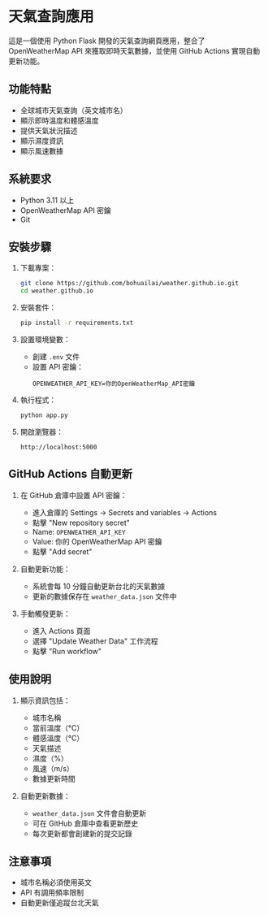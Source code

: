 # 天氣查詢應用

這是一個使用 Python Flask 開發的天氣查詢網頁應用，整合了 OpenWeatherMap API 來獲取即時天氣數據，並使用 GitHub Actions 實現自動更新功能。

## 功能特點

- 全球城市天氣查詢（英文城市名）
- 顯示即時溫度和體感溫度
- 提供天氣狀況描述
- 顯示濕度資訊
- 顯示風速數據


## 系統要求

- Python 3.11 以上
- OpenWeatherMap API 密鑰
- Git

## 安裝步驟

1. 下載專案：
   ```bash
   git clone https://github.com/bohuailai/weather.github.io.git
   cd weather.github.io
   ```

2. 安裝套件：
   ```bash
   pip install -r requirements.txt
   ```

3. 設置環境變數：
   - 創建 `.env` 文件
   - 設置 API 密鑰：
     ```
     OPENWEATHER_API_KEY=你的OpenWeatherMap_API密鑰
     ```

4. 執行程式：
   ```bash
   python app.py
   ```

5. 開啟瀏覽器：
   ```
   http://localhost:5000
   ```

## GitHub Actions 自動更新

1. 在 GitHub 倉庫中設置 API 密鑰：
   - 進入倉庫的 Settings → Secrets and variables → Actions
   - 點擊 "New repository secret"
   - Name: `OPENWEATHER_API_KEY`
   - Value: 你的 OpenWeatherMap API 密鑰
   - 點擊 "Add secret"

2. 自動更新功能：
   - 系統會每 10 分鐘自動更新台北的天氣數據
   - 更新的數據保存在 `weather_data.json` 文件中

3. 手動觸發更新：
   - 進入 Actions 頁面
   - 選擇 "Update Weather Data" 工作流程
   - 點擊 "Run workflow"

## 使用說明

1. 顯示資訊包括：
   - 城市名稱
   - 當前溫度（°C）
   - 體感溫度（°C）
   - 天氣描述
   - 濕度（%）
   - 風速（m/s）
   - 數據更新時間

2. 自動更新數據：
   - `weather_data.json` 文件會自動更新
   - 可在 GitHub 倉庫中查看更新歷史
   - 每次更新都會創建新的提交記錄


## 注意事項

- 城市名稱必須使用英文
- API 有調用頻率限制
- 自動更新僅追蹤台北天氣

 
